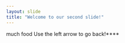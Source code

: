 ```yaml
---
layout: slide
title: "Welcome to our second slide!"
---
```

much food
Use the left arrow to go back!****
